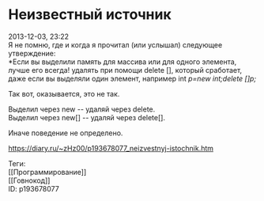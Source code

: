 Неизвестный источник
=====================

   
 2013-12-03, 23:22   
  Я не помню, где и когда я прочитал (или услышал) следующее утверждение:   
  *Если вы выделили память для массива или для одного элемента, лучше его всегда! удалять при помощи delete [], который сработает, даже если вы выделяли один элемент, например int *p=new int;delete []p;*    
   
 Так вот, оказывается, это не так.   
   
 Выделил через new -- удаляй через delete.   
 Выделил через new[] -- удаляй через delete[].   
   
 Иначе поведение не определено.   
    
 <https://diary.ru/~zHz00/p193678077_neizvestnyj-istochnik.htm>   
   
 Теги:   
 [[Программирование]]   
 [[Говнокод]]   
 ID: p193678077